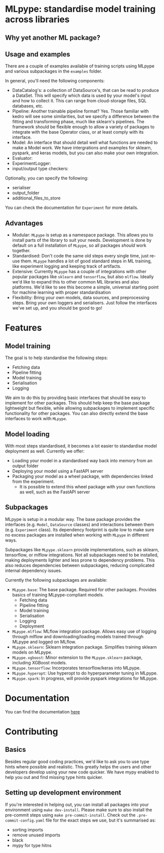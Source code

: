 # MLpype: standardise model training across libraries

## Why yet another ML package?

## Usage and examples
There are a couple of examples available of training scripts using MLpype and various subpackages in the `examples` folder.

In general, you'll need the following components:
- DataCatalog's: a collection of DataSource's, that can be read to produce a DataSet. This will specify which data is used by your
model's input and how to collect it. This can range from cloud-storage files, SQL databases, etc.
- Pipeline: Another trainable pipeline format? Yes. Those familiar with kedro will see some similarities, but we specify a difference
between the fitting and transforming phase, much like sklearn's pipelines. The framework should be flexible enough to allow a variety
of packages to integrate with the base Operator class, or at least comply with its interface.
- Model: An interface that should detail well what functions are needed to make a Model work. We have intergrations and examples for sklearn, pyspark,
and keras models, but you can also make your own integration.
- Evaluator:
- ExperimentLogger: 
- input/output type checkers:

Optionally, you can specify the following:
- serialiser
- output_folder
- additional_files_to_store

You can check the documentation for `Experiment` for more details.

## Advantages
- Modular: `MLpype` is setup as a namespace package. This allows you to install parts of the library to suit your needs.
    Development is done by default on a full installation of `MLpype`, so all packages *should* work together.
- Standardised: Don't code the same old steps every single time, just re-use them. `MLpype` handles a lot of good standard
    steps in ML training, like experiment logging and keeping track of artifacts.
- Extensive: Currently `MLpype` has a couple of integrations with other popular packages like `sklearn` and `tensorflow`, but
    also `mlflow`. Ideally we'd like to expand this to other common ML libraries and also platforms. We'd like to see this
    become a simple, universal starting point for machine learning with proper standardisation
- Flexibility: Bring your own models, data sources, and preprocessing steps. Bring your own loggers and serialisers. Just
    follow the interfaces we've set up, and you should be good to go!

# Features
## Model training

The goal is to help standardise the following steps:
- Fetching data
- Pipeline fitting
- Model training
- Serialisation
- Logging

We aim to do this by providing basic interfaces that should be easy to implement for other packages.
This should help keep the base package lightweight but flexible, while allowing subpackages to implement
specific functionality for other packages. You can also directly extend the base interfaces to work with
`MLpype`.

## Model loading
With most steps standardised, it becomes a lot easier to standardise model deployment as well. Currently we offer:

- Loading your model in a standardised way back into memory from an output folder
- Deploying your model using a FastAPI server
- Packaging your model as a wheel package, with dependencies linked from the experiment.
    - It is possible to extend this wheel package with your own functions as well, such as the FastAPI server

## Subpackages
MLpype is setup in a modular way. The base package provides the interfaces (e.g. `Model`, `DataSource` classes) and interactions between them (e.g. `Experiment` class).
Its dependency footprint is quite low to make sure no excess packages are installed when working with `MLpype` in different ways.

Subpackages like `MLpype.sklearn` provide implementations, such as sklearn, tensorflow, or mlflow integrations. Not all subpackages need to be installed,
making deployments lighter and less prone to dependency problems. This also reduces dependencies between subpackages, reducing complicated internal dependency issues.


Currently the following subpackages are available:

- `MLpype.base`: The base package. Required for other packages. Provides basics of training MLpype-compliant models.
    - Fetching data
    - Pipeline fitting
    - Model training
    - Serialisation
    - Logging
    - Deployment
- `MLpype.mlflow`: MLflow integration package. Allows easy use of logging through mlflow and downloading/loading models trained through MLpype and logged on MLflow.
- `MLpype.sklearn`: Sklearn integration package. Simplifies training sklearn models on MLpype.
- `MLpype.xgboost`: Minor extension to the `MLpype.sklearn` package, including XGBoost models.
- `MLpype.tensorflow`: Incorporates tensorflow/keras into MLpype.
- `MLpype.hyperopt`: Use hyperopt to do hyperparameter tuning in MLpype.
- `MLpype.spark`: In progress, will provide pyspark integrations for MLpype.

# Documentation

You can find the documentation [here](https://jeroenvdhoven.github.io/mlpype/index.html)

# Contributing

## Basics

Besides regular good coding practices, we'd like to ask you to use type hints where possible and realistic.
This greatly helps the users and other developers develop using your new code quicker. We have mypy enabled
to help you out and find missing type hints quicker.
## Setting up development environment

If you're interested in helping out, you can install all packages into your environment using `make dev-install`.
Please make sure to also install the pre-commit steps using `make pre-commit-install`. Check out the `.pre-commit-config.yaml`
file for the exact steps we use, but it's summarised as:

- sorting imports
- remove unused imports
- black
- mypy for type hitns
